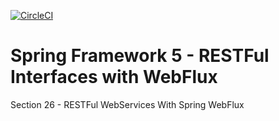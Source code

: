 [![CircleCI](https://circleci.com/gh/bilalyasin889/webflux-rest/tree/master.svg?style=svg)](https://circleci.com/gh/bilalyasin889/webflux-rest/tree/master)

# Spring Framework 5 - RESTFul Interfaces with WebFlux

Section 26 - RESTFul WebServices With Spring WebFlux
